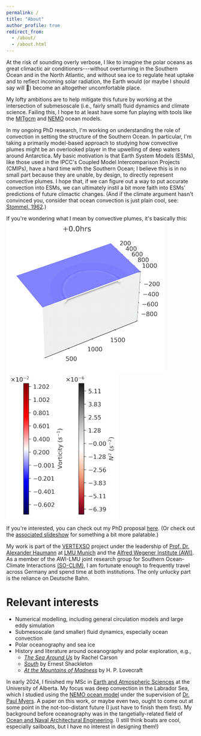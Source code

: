 ```yaml
---
permalink: /
title: "About"
author_profile: true
redirect_from: 
  - /about/
  - /about.html
---
```


At the risk of sounding overly verbose, I like to imagine the polar oceans as great climactic air conditioners---without overturning in the Southern Ocean and in the North Atlantic, and without sea ice to regulate heat uptake and to reflect incoming solar radiation, the Earth would (or maybe I should say will &#128556;) become an altogether uncomfortable place. 

My lofty ambitions are to help mitigate this future by working at the intersection of submesoscale (i.e., fairly small) fluid dynamics and climate science. Failing this, I hope to at least have some fun playing with tools like the [MITgcm](https://mitgcm.readthedocs.io/en/latest/) and [NEMO](https://www.nemo-ocean.eu) ocean models. 

In my ongoing PhD research, I'm working on understanding the role of convection in setting the structure of the Southern Ocean. In particular, I'm taking a primarily model-based approach to studying how convective plumes might be an overlooked player in the upwelling of deep waters around Antarctica. My basic motivation is that Earth System Models (ESMs), like those used in the IPCC's Coupled Model Intercomparison Projects (CMIPs), have a hard time with the Southern Ocean; I believe this is in no small part because they are unable, by design, to directly represent convective plumes. I hope that, if we can figure out a way to put accurate convection into ESMs, we can ultimately instil a bit more faith into ESMs' predictions of future climactic changes. (And if the climate argument hasn't convinced you, consider that ocean convection is just plain cool, see: [Stommel, 1962](https://www.pnas.org/doi/pdf/10.1073/pnas.48.5.766).)

If you're wondering what I mean by convective plumes, it's basically this: 
![dX=20m](./images/plume_parallel_421x400_loop.gif) <img src="./images/plume_cbar_300x388.png">

If you're interested, you can check out my PhD proposal [here](https://rowanjb.github.io/files/AWI_TAC_proposal.pdf). (Or check out the [associated slideshow](https://rowanjb.github.io/files/2024-12-03_TAC.pdf) for something a bit more palatable.)

My work is part of the [VERTEXSO](https://cordis.europa.eu/project/id/101041743) project under the leadership of [Prof. Dr. Alexander Haumann](https://www.ahaumann.net) at [LMU Munich](https://www.geo.lmu.de/geographie/en/research/physical-geography-and-earth-system-interactions/research-projects-publications/vertexso/) and the [Alfred Wegener Institute (AWI)](https://www.awi.de/en/science/junior-groups/so-clim/projects.html). As a member of the AWI-LMU joint research group for Southern Ocean-Climate Interactions [(SO-CLIM)](https://www.awi.de/en/science/junior-groups/so-clim.html), I am fortunate enough to frequently travel across Germany and spend time at both institutions. The only unlucky part is the reliance on Deutsche Bahn.

Relevant interests
======
* Numerical modelling, including general circulation models and large eddy simulation
* Submesoscale (and smaller) fluid dynamics, especially ocean convection
* Polar oceanography and sea ice
* History and literature around oceanography and polar exploration, e.g., 
  * [*The Sea Around Us*](https://en.wikipedia.org/wiki/The_Sea_Around_Us#:~:text=The%20Sea%20Around%20Us%20is,to%20the%20latest%20scientific%20probings.) by Rachel Carson
  * [*South*](https://en.wikipedia.org/wiki/South_(book)) by Ernest Shackleton
  * [*At the Mountains of Madness*](https://en.wikipedia.org/wiki/At_the_Mountains_of_Madness) by H. P. Lovecraft

In early 2024, I finished my MSc in [Earth and Atmospheric Sciences](https://www.ualberta.ca/earth-sciences/index.html) at the University of Alberta. My focus was deep convection in the Labrador Sea, which I studied using the [NEMO ocean model](https://www.nemo-ocean.eu) under the supervision of [Dr. Paul Myers](https://apps.ualberta.ca/directory/person/pmyers). A paper on this work, or maybe even two, ought to come out at some point in the not-too-distant future (I just have to finish them first). My background before oceanography was in the tangetially-related field of [Ocean and Naval Architectural Engineering](https://www.mun.ca/engineering/ona/). (I still think boats are cool, especially sailboats, but I have no interest in designing them!)